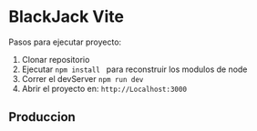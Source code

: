 # BlackJack Vite 

Pasos para ejecutar proyecto:

1. Clonar repositorio
2. Ejecutar ```npm install ``` para reconstruir los modulos de node 
3. Correr el devServer ```npm run dev```
4. Abrir el proyecto en: ```http://Localhost:3000```

## Produccion 